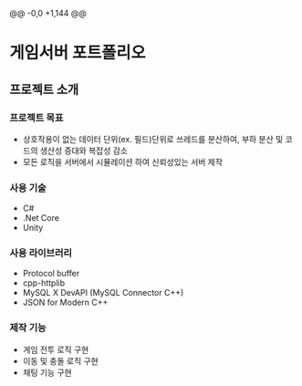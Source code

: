 @@ -0,0 +1,144 @@
# 게임서버 포트폴리오

## 프로젝트 소개

### 프로젝트 목표
- 상호작용이 없는 데이터 단위(ex. 필드)단위로 쓰레드를 분산하여, 부하 분산 및 코드의 생산성 증대와 복잡성 감소
- 모든 로직을 서버에서 시뮬레이션 하여 신뢰성있는 서버 제작

### 사용 기술
- C#
- .Net Core
- Unity

### 사용 라이브러리
- Protocol buffer
- cpp-httplib
- MySQL X DevAPI (MySQL Connector C++)
- JSON for Modern C++

### 제작 기능
- 게임 전투 로직 구현
- 이동 및 충돌 로직 구현
- 채팅 기능 구현

